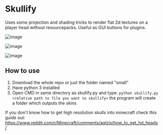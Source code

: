 # Skullify
Uses some projection and shading tricks to render flat 2d textures on a player head without resourcepacks. 
Useful as GUI buttons for plugins.

![image](https://user-images.githubusercontent.com/70565775/117182379-8facb880-add6-11eb-9ec4-c2a6b4e730c1.png)

![image](https://user-images.githubusercontent.com/70565775/117184259-d26f9000-add8-11eb-993b-e3f08417ec26.png)

![image](https://user-images.githubusercontent.com/70565775/117184500-18c4ef00-add9-11eb-86fb-67e063fe7754.png)

## How to use
1. Download the whole repo or just the folder named "small"
2. Have python 3 installed
3. Open CMD in same directory as skullify.py and type:
```python skullify.py <relative path to file you want to skullify>```
the program will create a folder which outputs the skins

If you don't know how to get high resolution skulls into minecraft check this guide out:
https://www.reddit.com/r/Minecraft/comments/aqlzis/how_to_get_hd_heads/
